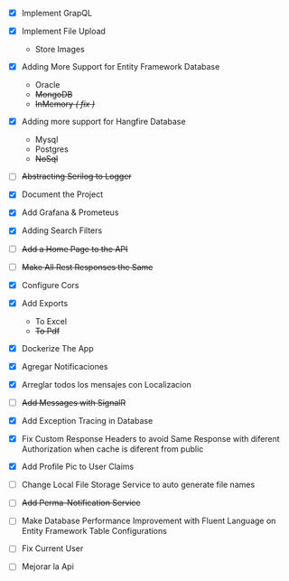 - [x] Implement GrapQL
- [x] Implement File Upload
  - Store Images
- [x] Adding More Support for Entity Framework Database
  - Oracle
  - ~~MongoDB~~
  - ~~InMemory _( fix )_~~
- [x] Adding more support for Hangfire Database
  - Mysql
  - Postgres
  - ~~NoSql~~
- [ ] ~~Abstracting Serilog to Logger~~
- [x] Document the Project
- [x] Add Grafana & Prometeus
- [x] Adding Search Filters
- [ ] ~~Add a Home Page to the API~~
- [ ] ~~Make All Rest Responses the Same~~
- [x] Configure Cors
- [x] Add Exports
  - To Excel
  - ~~To Pdf~~
- [x] Dockerize The App
- [x] Agregar Notificaciones
- [x] Arreglar todos los mensajes con Localizacion
- [ ] ~~Add Messages with SignalR~~
- [x] Add Exception Tracing in Database
- [x] Fix Custom Response Headers to avoid Same Response with diferent Authorization when cache is diferent from public
- [x] Add Profile Pic to User Claims
- [ ] Change Local File Storage Service to auto generate file names
- [ ] ~~Add Perma-Notification Service~~
- [ ] Make Database Performance Improvement with Fluent Language on Entity Framework Table Configurations
- [ ] Fix Current User

- [ ] Mejorar la Api
